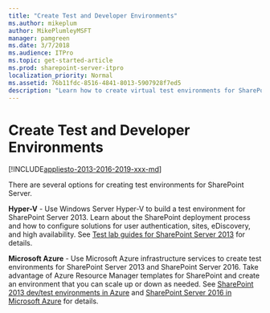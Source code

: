```yaml
---
title: "Create Test and Developer Environments"
ms.author: mikeplum
author: MikePlumleyMSFT
manager: pamgreen
ms.date: 3/7/2018
ms.audience: ITPro
ms.topic: get-started-article
ms.prod: sharepoint-server-itpro
localization_priority: Normal
ms.assetid: 76b11fdc-8516-4841-8013-5907928f7ed5
description: "Learn how to create virtual test environments for SharePoint Server."
---
```


# Create Test and Developer Environments

[!INCLUDE[appliesto-2013-2016-2019-xxx-md](../includes/appliesto-2013-2016-2019-xxx-md.md)]

There are several options for creating test environments for SharePoint Server.
  
 **Hyper-V** - Use Windows Server Hyper-V to build a test environment for SharePoint Server 2013. Learn about the SharePoint deployment process and how to configure solutions for user authentication, sites, eDiscovery, and high availability. See [Test lab guides for SharePoint Server 2013](test-lab-guides.md) for details. 
  
 **Microsoft Azure** - Use Microsoft Azure infrastructure services to create test environments for SharePoint Server 2013 and SharePoint Server 2016. Take advantage of Azure Resource Manager templates for SharePoint and create an environment that you can scale up or down as needed. See [SharePoint 2013 dev/test environments in Azure](sharepoint-2013-dev-test-environments-in-azure.md) and [SharePoint Server 2016 in Microsoft Azure](sharepoint-server-2016-in-microsoft-azure.md) for details. 
  


